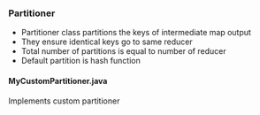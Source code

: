 
### Partitioner

- Partitioner class partitions the keys of intermediate map output
- They ensure identical keys go to same reducer
- Total number of partitions is equal to number of reducer
- Default partition is hash function



#### MyCustomPartitioner.java 
Implements custom partitioner

 







